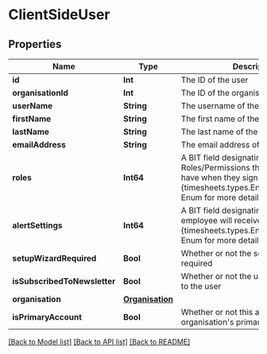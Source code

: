 # ClientSideUser

## Properties
Name | Type | Description | Notes
------------ | ------------- | ------------- | -------------
**id** | **Int** | The ID of the user | [optional] 
**organisationId** | **Int** | The ID of the organisation | [optional] 
**userName** | **String** | The username of the user | [optional] 
**firstName** | **String** | The first name of the user | [optional] 
**lastName** | **String** | The last name of the user | [optional] 
**emailAddress** | **String** | The email address of the user | [optional] 
**roles** | **Int64** | A BIT field designating which Roles/Permissions the employee will have when they sign in.  See the {timesheets.types.Enums.UserRoles} Enum for more details | [optional] 
**alertSettings** | **Int64** | A BIT field designating which Alerts the employee will receive.  See the {timesheets.types.Enums.AlertSettings} Enum for more details | [optional] 
**setupWizardRequired** | **Bool** | Whether or not the setup wizard is required | [optional] 
**isSubscribedToNewsletter** | **Bool** | Whether or not the user is subscribed to the user | [optional] 
**organisation** | [**Organisation**](Organisation.md) |  | [optional] 
**isPrimaryAccount** | **Bool** | Whether or not this account is the organisation&#39;s primary account. | [optional] 

[[Back to Model list]](../README.md#documentation-for-models) [[Back to API list]](../README.md#documentation-for-api-endpoints) [[Back to README]](../README.md)


